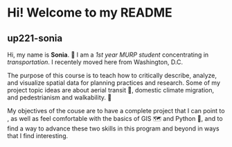 # Hi! Welcome to my README

## up221-sonia

Hi, my name is **Sonia**. :wave: I am a _1st year MURP student_ concentrating in _transportation_. I recentely moved here from Washington, D.C. 


The purpose of this course is to teach how to critically describe, analyze, and visualize spatial data for planning practices and research.
Some of my project topic ideas are about aerial transit :mountain_cableway:, domestic climate migration, and pedestrianism and walkability. :foot: 


My objectives of the couse are to have a complete project that I can point to , as well as feel comfortable with the basics of GIS :world_map: and Python :snake:,
and to find a way to advance these two skills in this program and beyond in ways that I find interesting. 
